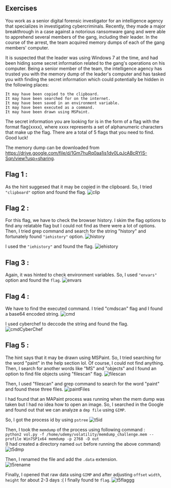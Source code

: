 ##  Exercises

You work as a senior digital forensic investigator for an intelligence agency that specializes in investigating cybercriminals. Recently, they made a major breakthrough in a case against a notorious ransomware gang and were able to apprehend several members of the gang, including their leader. In the course of the arrest, the team acquired memory dumps of each of the gang members' computer.

It is suspected that the leader was using Windows 7 at the time, and had been hiding some secret information related to the gang's operations on his computer. Being a senior member of the team, the intelligence agency has trusted you with the memory dump of the leader's computer and has tasked you with finding the secret information which could potentially be hidden in the following places:

    It may have been copied to the clipboard.
    It may have been searched for on the internet.
    It may have been saved in an environment variable.
    It may have been executed as a command.
    It may have been drawn using MSPaint.

The secret information you are looking for is in the form of a flag with the format flag{xxxx}, where xxxx represents a set of alphanumeric characters that make up the flag. There are a total of 5 flags that you need to find. Good luck!

The memory dump can be downloaded from https://drive.google.com/file/d/1Gm7huRq0aa1is1dv0LqJcABcRYlS-Sqn/view?usp=sharing.


##  Flag 1 :
As the hint suggesed that it may be copied in the clipboard. So, I tried `"clipboard"` option and found the flag.
![clip](https://user-images.githubusercontent.com/123714177/230758658-5bc7286d-376c-4cf4-919a-e9f6d23955b5.png)



##  Flag 2 :
For this flag, we have to check the browser history. I skim the flag options to find any relatable flag but I could not find as there were a lot of options. Then, I tried grep command and search for the string "history" and fortunately found `"iehistory"` option.
![history](https://user-images.githubusercontent.com/123714177/230760222-5f2bc402-1f0b-4e7b-b6a2-b1fac7428afc.png)

I used the `"iehistory"` and found the flag.
![iehistory](https://user-images.githubusercontent.com/123714177/230760493-62ce108e-b969-4664-9464-b7cf74314269.png)



##  Flag 3 :
Again, it was hinted to check environment variables. So, I used `"envars"` option and found the `flag`.
![envars](https://user-images.githubusercontent.com/123714177/230759100-1aa7108e-e25e-411a-b8e0-d286cf25949e.png)



##  Flag 4 :
We have to find the executed command. I tried "cmdscan" flag and I found a base64 encoded string.
![cmd](https://user-images.githubusercontent.com/123714177/230759424-4f132883-f6e9-40b2-9d67-37ed1c4a4ab5.png)

I used cyberchef to deccode the string and found the flag.
![cmdCyberChef](https://user-images.githubusercontent.com/123714177/230759305-c7f1db7f-15df-47d4-a0ff-9dcf34631b18.png)



##  Flag 5 :
The hint says that it may be drawn using MSPaint. So, I tried searching for the word "paint" in the help section lol. Of course, I could not find anything. Then, I search for another words like "MS" and "objects" and I found an option to find file objects using "filescan" flag.
![filescan](https://user-images.githubusercontent.com/123714177/230768379-5d6a9629-593e-4bdc-bdfe-13fdee2422ac.png)

Then, I used "filescan" and grep command to search for the word "paint" and found these three files.
![paintFiles](https://user-images.githubusercontent.com/123714177/230768504-c83caa5e-ca99-419e-a7a0-eb22eab24569.png)

I had found that an MAPaint process was running when the mem dump was taken but I had no idea how to open an image. So, I searched in the Google and found out that we can analyze a `dmp file` using `GIMP`.

So, I got the process id by using `pstree` 
![t5id](https://user-images.githubusercontent.com/123714177/232128473-8c9af987-60b5-4b84-b608-240cc1906866.png)

Then, I took the `memdump` of the process using following command :   
`python2 vol.py -f /home/udemy/volatility/memdump_challenge.mem --profile Win7SP1x64 memdump -p 2768 -D out`   
(I had created a directory named `out` before running the above command)
![t5dmp](https://user-images.githubusercontent.com/123714177/232128465-0f8ba507-1346-4c22-8a08-1b6cac510dbf.png)

Then, I renamed the file and add the `.data` extension.   
![t5rename](https://user-images.githubusercontent.com/123714177/232128475-42a1c554-e4d0-4fde-b22e-9233cf34cb75.png)


Finally, I opened that raw data using `GIMP` and after adjusting `offset` `width`, `height` for about 2-3 days :( I finally found te `flag`.
![t5flaggg](https://user-images.githubusercontent.com/123714177/232122804-2ed39b30-d6b8-4189-9c5c-b7e66601554b.png)

